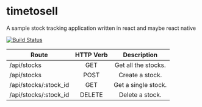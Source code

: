 # timetosell
A sample stock tracking application written in react and maybe react native

[![Build Status](https://travis-ci.org/majecek/timetosell.svg?branch=master)](https://travis-ci.org/majecek/timetosell)


|Route	                |HTTP Verb	|Description|
|-----------------------|:----------:|:---------:|
|/api/stocks            |	GET	|Get all the stocks.|
|/api/stocks	        |POST	|Create a stock.|
|/api/stocks/:stock_id	|GET	|Get a single stock.|
|/api/stocks/:stock_id	|DELETE	|Delete a stock.|
